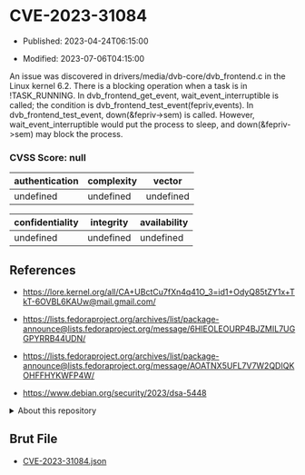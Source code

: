 # CVE-2023-31084

- Published: 2023-04-24T06:15:00

- Modified: 2023-07-06T04:15:00

An issue was discovered in drivers/media/dvb-core/dvb_frontend.c in the Linux kernel 6.2. There is a blocking operation when a task is in !TASK_RUNNING. In dvb_frontend_get_event, wait_event_interruptible is called; the condition is dvb_frontend_test_event(fepriv,events). In dvb_frontend_test_event, down(&fepriv->sem) is called. However, wait_event_interruptible would put the process to sleep, and down(&fepriv->sem) may block the process.

### CVSS Score: **null**

| authentication | complexity | vector |
| --- | --- | --- |
| undefined | undefined | undefined |

| confidentiality | integrity | availability |
| --- | --- | --- |
| undefined | undefined | undefined |

## References

* https://lore.kernel.org/all/CA+UBctCu7fXn4q41O_3=id1+OdyQ85tZY1x+TkT-6OVBL6KAUw@mail.gmail.com/

* https://lists.fedoraproject.org/archives/list/package-announce@lists.fedoraproject.org/message/6HIEOLEOURP4BJZMIL7UGGPYRRB44UDN/

* https://lists.fedoraproject.org/archives/list/package-announce@lists.fedoraproject.org/message/AOATNX5UFL7V7W2QDIQKOHFFHYKWFP4W/

* https://www.debian.org/security/2023/dsa-5448

<details>
<summary>About this repository</summary> 

  This repository is part of the project [Live Hack CVE](https://github.com/Live-Hack-CVE). Main website can be found [www.live-hack.org](https://www.live-hack.org) 
  
  Made by [Sn0wAlice](https://github.com/Sn0wAlice) for the people that care about security and need to have a feed of the latest CVEs. Hope you enjoy it, don't forget to star the repo and follow me on [Twitter](https://twitter.com/Sn0wAlice) and [Github](https://github.com/Sn0wAlice). And that is my [personnal website](https://www.alice-snow.me/)

  - [Home Page](https://github.com/Live-Hack-CVE)
  - [Framework](https://github.com/Live-Hack-CVE/cve-framework)
  - [CVE database](https://github.com/Live-Hack-CVE/full_database)
  - [Changelog](https://github.com/Live-Hack-CVE/Changelog)
</details>

## Brut File

* [CVE-2023-31084.json](https://raw.githubusercontent.com/Live-Hack-CVE/full_database/main/cves/2023/CVE-2023-31084.json)

